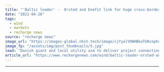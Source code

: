```yaml
---
title: "'Baltic leader' -  Orsted and Enefit link for huge cross-border offshore wind array"
date: "2021-04-26"
tags: 
  - wind
  - markets
  - recharge news
source: "recharge news"
image_url: "https://images-global.nhst.tech/image/cjYyalVOWHBkaTU0cnphcFR4K0tTWXoxbVVMZWx5NWxwUmYrOXoxSXRDZz0=/nhst/binary/4b872611e5a5a970259c7163b99269bc"
image_fp: "/assets/img/post_thumbnails/5.jpg"
lead: "Danish giant and local utility aim to deliver project connecting Estonia and Latvia"
article_url: "https://www.rechargenews.com/wind/baltic-leader-orsted-and-enefit-link-for-huge-cross-border-offshore-wind-array/2-1-1000929"
---
```


---
